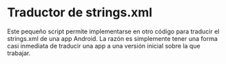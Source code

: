 # Traductor de strings.xml 

Este pequeño script permite implementarse en otro código para traducir el strings.xml de una app Android.
La razón es simplemente tener una forma casi inmediata de traducir una app a una versión inicial sobre la que trabajar.
